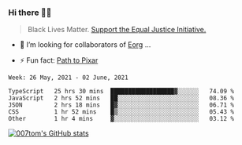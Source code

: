 ### Hi there 👋🏿

<!--
**007tom/007tom** is a ✨ _special_ ✨ repository because its `README.md` (this file) appears on your GitHub profile.

Here are some ideas to get you started:
-->

> Black Lives Matter. [Support the Equal Justice Initiative.](https://support.eji.org/give/153413/#!/donation/checkout)

<!--
- 🔭 I’m currently working on ...
- 🌱 I’m currently learning ...
-->
- 👯 I’m looking for collaborators of [Eorg](https://github.com/zhyd1997/Eorg) ...

<!--
- 🤔 I’m looking for help with ...
- 💬 Ask me about ...
- 📫 How to reach me: ...
- 😄 Pronouns: ...
-->

- ⚡ Fun fact: [Path to Pixar](https://bunnyhobby.github.io/)
<!--
-->

<!--START_SECTION:waka-->
```text
Week: 26 May, 2021 - 02 June, 2021

TypeScript   25 hrs 30 mins  ██████████████████▓░░░░░░   74.09 % 
JavaScript   2 hrs 52 mins   ██░░░░░░░░░░░░░░░░░░░░░░░   08.36 % 
JSON         2 hrs 18 mins   █▓░░░░░░░░░░░░░░░░░░░░░░░   06.71 % 
CSS          1 hr 52 mins    █▒░░░░░░░░░░░░░░░░░░░░░░░   05.43 % 
Other        1 hr 4 mins     ▓░░░░░░░░░░░░░░░░░░░░░░░░   03.12 % 
```
<!--END_SECTION:waka-->


[![007tom's GitHub stats](https://github-readme-stats.vercel.app/api?username=007tom&count_private=true&show_icons=true&theme=react)
](https://github.com/anuraghazra/github-readme-stats)
